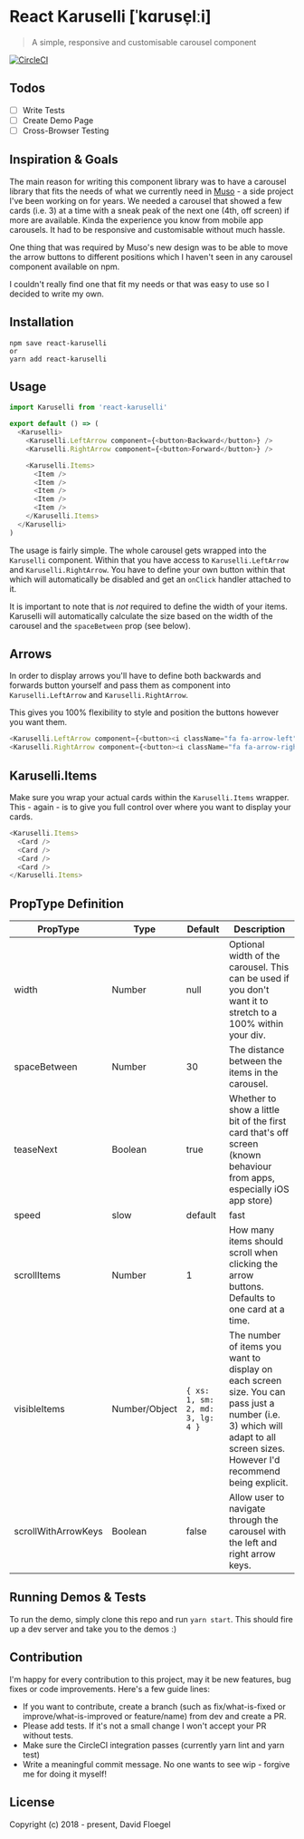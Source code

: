 # React Karuselli [ˈkɑruse̞lːi]

> A simple, responsive and customisable carousel component

[![CircleCI](https://circleci.com/gh/davidfloegel/react-karuselli.svg?style=svg)](https://circleci.com/gh/davidfloegel/react-karuselli)

## Todos

- [ ] Write Tests
- [ ] Create Demo Page
- [ ] Cross-Browser Testing

## Inspiration & Goals

The main reason for writing this component library was to have a carousel library that fits
the needs of what we currently need in [Muso](https://www.gomuso.io) - a side project I've been working on for years. We needed a carousel that showed a few cards (i.e. 3) at a time with a sneak peak of the next one (4th, off screen) if more are available. Kinda the experience you know from mobile app carousels. It had to be responsive and customisable without much hassle.

One thing that was required by Muso's new design was to be able to move the arrow buttons to different positions which I haven't seen in any carousel component available on npm.

I couldn't really find one that fit my needs or that was easy to use so I decided to write my own.

## Installation

```
npm save react-karuselli
or
yarn add react-karuselli
```


## Usage

```js
import Karuselli from 'react-karuselli'

export default () => (
  <Karuselli>
    <Karuselli.LeftArrow component={<button>Backward</button>} />
    <Karuselli.RightArrow component={<button>Forward</button>} />

    <Karuselli.Items>
      <Item />
      <Item />
      <Item />
      <Item />
      <Item />
    </Karuselli.Items>
  </Karuselli>
)
```

The usage is fairly simple. The whole carousel gets wrapped into the `Karuselli` component.
Within that you have access to `Karuselli.LeftArrow` and `Karuselli.RightArrow`. You have to define your own button within that which will automatically be disabled and get an `onClick` handler attached to it.

It is important to note that is *not* required to define the width of your items. Karuselli will automatically calculate the size based on the width of the carousel and the `spaceBetween` prop (see below).


## Arrows

In order to display arrows you'll have to define both backwards and forwards button yourself and pass them
as component into `Karuselli.LeftArrow` and `Karuselli.RightArrow`.

This gives you 100% flexibility to style and position the buttons however you want them.

```js
<Karuselli.LeftArrow component={<button><i className="fa fa-arrow-left" /></button>}>
<Karuselli.RightArrow component={<button><i className="fa fa-arrow-right" /></button>}>
```


## Karuselli.Items

Make sure you wrap your actual cards within the `Karuselli.Items` wrapper. This - again - is to give you
full control over where you want to display your cards.

```js
<Karuselli.Items>
  <Card />
  <Card />
  <Card />
  <Card />
</Karuselli.Items>
```


## PropType Definition

| PropType     | Type          | Default                        | Description                                                                                                                                                                  |
|--------------|---------------|--------------------------------|------------------------------------------------------------------------------------------------------------------------------------------------------------------------------|
| width        | Number        | null                           | Optional width of the carousel. This can be used if you don't want it to stretch to a 100% within your div.                                                                  |
| spaceBetween | Number        | 30                             | The distance between the items in the carousel.                                                                                                                              |
| teaseNext    | Boolean       | true                           | Whether to show a little bit of the first card that's off screen (known behaviour from apps, especially iOS app store)                                                       |
| speed        | slow|default|fast       | default              | How fast do you want the carousel items to scroll? |
| scrollItems  | Number        | 1                              | How many items should scroll when clicking the arrow buttons. Defaults to one card at a time.                                                                                |
| visibleItems | Number/Object | ```{ xs: 1, sm: 2, md: 3, lg: 4 }``` | The number of items you want to display on each screen size. You can pass just a number (i.e. 3) which will adapt to all screen sizes. However I'd recommend being explicit. |
| scrollWithArrowKeys | Boolean | false                         | Allow user to navigate through the carousel with the left and right arrow keys. |


## Running Demos & Tests

To run the demo, simply clone this repo and run `yarn start`. This should fire up a dev server
and take you to the demos :)

## Contribution

I'm happy for every contribution to this project, may it be new features, bug fixes or code improvements. Here's a few guide lines:

- If you want to contribute, create a branch (such as fix/what-is-fixed or improve/what-is-improved or feature/name) from dev and create a PR.
- Please add tests. If it's not a small change I won't accept your PR without tests.
- Make sure the CircleCI integration passes (currently yarn lint and yarn test)
- Write a meaningful commit message. No one wants to see wip - forgive me for doing it myself!

## License

Copyright (c) 2018 - present, David Floegel
